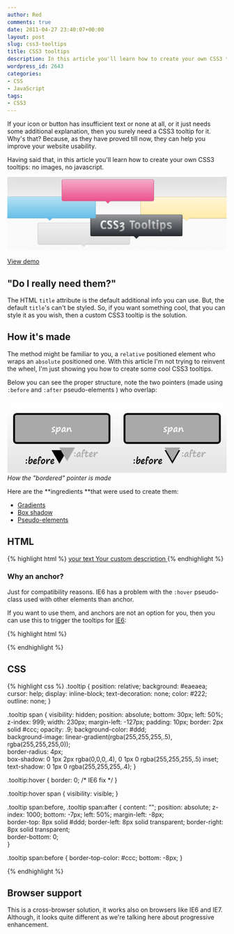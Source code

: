 ```yaml
---
author: Red
comments: true
date: 2011-04-27 23:40:07+00:00
layout: post
slug: css3-tooltips
title: CSS3 tooltips
description: In this article you'll learn how to create your own CSS3 tooltips with no images or JavaScript. Demo example is included.
wordpress_id: 2643
categories:
- CSS
- JavaScript
tags:
- CSS3
---
```


If your icon or button has insufficient text or none at all, or it just needs some additional explanation, then you surely need a CSS3 tooltip for it. Why's that? Because, as they have proved till now, they can help you improve your website usability.

Having said that, in this article you'll learn how to create your own CSS3 tooltips: no images, no javascript.

![CSS3 tooltips](/wp-content/uploads/2011/04/css3-tooltips.png)

<!-- more -->

[View demo](/wp-content/uploads/2011/04/css3-tooltips-demo.html)

## "Do I really need them?"

The HTML `title` attribute is the default additional info you can use. But, the default `title`'s can't be styled. So, if you want something cool, that you can style it as you wish, then a custom CSS3 tooltip is the solution.

## How it's made

The method might be familiar to you, a `relative` positioned element  who wraps an `absolute` positioned one. With this article I'm not trying to reinvent the wheel, I'm just showing you how to create some cool CSS3 tooltips.

Below you can see the proper structure, note the two pointers (made using `:before` and `:after` pseudo-elements ) who overlap:

![Tooltip structure](/wp-content/uploads/2011/04/tooltip-structure.png)
_How the "bordered" pointer is made_

Here are the **ingredients **that were used to create them:	

  * [Gradients](http://www.red-team-design.com/css-gradients-quick-tutorial)
  * [Box shadow](http://www.red-team-design.com/how-to-create-slick-effects-with-css3-box-shadow)
  * [Pseudo-elements](/before-after-pseudo-elements)

## HTML

{% highlight html %}
<a href="#" class="tooltip">
  your text
  <span>Your custom description</span>
</a>
{% endhighlight %}

### Why an anchor?

Just for compatibility reasons. IE6 has a problem with the `:hover` pseudo-class used with other elements than anchor.

If you want to use them, and anchors are not an option for you, then you can use this to trigger the tooltips for [IE6](http://www.red-team-design.com/how-to-solve-common-ie-bugs):

{% highlight html %}
<script type="text/javascript" src="http://code.jquery.com/jquery-latest.min.js"></script>
<script type="text/javascript">
  $(function() {
    if ($.browser.msie && $.browser.version.substr(0,1)<7)
    {            
      $('.tooltip').mouseover(function(){              
            $(this).children('span').show();                
          }).mouseout(function(){
            $(this).children('span').hide();
          })
    }
  });        
</script>
{% endhighlight %}

## CSS
    
{% highlight css %}
.tooltip {
  position: relative;
  background: #eaeaea;
  cursor: help;
  display: inline-block;
  text-decoration: none;
  color: #222;
  outline: none;
}

.tooltip span {
  visibility: hidden;
  position: absolute; 
  bottom: 30px;
  left: 50%;
  z-index: 999;
  width: 230px;
  margin-left: -127px;
  padding: 10px;
  border: 2px solid #ccc;
  opacity: .9;
  background-color: #ddd;                     
  background-image: linear-gradient(rgba(255,255,255,.5), rgba(255,255,255,0));  
  border-radius: 4px;  
  box-shadow: 0 1px 2px rgba(0,0,0,.4), 0 1px 0 rgba(255,255,255,.5) inset;  
  text-shadow: 0 1px 0 rgba(255,255,255,.4); 
}

.tooltip:hover {
  border: 0; /* IE6 fix */
}

.tooltip:hover span {
  visibility: visible;
}

.tooltip span:before,
.tooltip span:after {
  content: "";
  position: absolute;
  z-index: 1000;
  bottom: -7px;
  left: 50%;
  margin-left: -8px;  
  border-top: 8px solid #ddd;
  border-left: 8px solid transparent;
  border-right: 8px solid transparent;        
  border-bottom: 0;  
}

.tooltip span:before {
  border-top-color: #ccc;
  bottom: -8px;
}

{% endhighlight %}    

## Browser support

This is a cross-browser solution, it works also on browsers like IE6 and IE7. Although, it looks quite different as we're talking here about progressive enhancement.